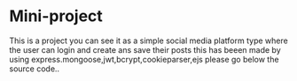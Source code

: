 # Mini-project
This is a project you can see it as a simple social media platform type where the user can login and create ans save their posts this has beeen made by using express.mongoose,jwt,bcrypt,cookieparser,ejs please go below the source code..
